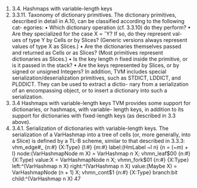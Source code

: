 1. 3.4. Hashmaps with variable-length keys
1. 3.3.11. Taxonomy of dictionary primitives. The dictionary primitives,
described in detail in A.10, can be classified according to the following cat-
egories:
• Which dictionary operation (cf. 3.3.10) do they perform?
• Are they specialized for the case X = ˆY? If so, do they represent val-
ues of type Y by Cells or by Slices? (Generic versions always represent
values of type X as Slices.)
• Are the dictionaries themselves passed and returned as Cells or as
Slices? (Most primitives represent dictionaries as Slices.)
• Is the key length n fixed inside the primitive, or is it passed in the
stack?
• Are the keys represented by Slices, or by signed or unsigned Integers?
In addition, TVM includes special serialization/deserialization primitives,
such as STDICT, LDDICT, and PLDDICT. They can be used to extract a dictio-
nary from a serialization of an encompassing object, or to insert a dictionary
into such a serialization.
1. 3.4 Hashmaps with variable-length keys
TVM provides some support for dictionaries, or hashmaps, with variable-
length keys, in addition to its support for dictionaries with fixed-length keys
(as described in 3.3 above).
1. 3.4.1. Serialization of dictionaries with variable-length keys. The
serialization of a VarHashmap into a tree of cells (or, more generally, into a
Slice) is defined by a TL-B scheme, similar to that described in 3.3.3:
vhm_edge#_ {n:#} {X:Type} {l:#} {m:#} label:(HmLabel ~l n)
{n = (~m) + l} node:(VarHashmapNode m X)
= VarHashmap n X;
vhmn_leaf$00 {n:#} {X:Type} value:X = VarHashmapNode n X;
vhmn_fork$01 {n:#} {X:Type} left:^(VarHashmap n X)
right:^(VarHashmap n X) value:(Maybe X)
= VarHashmapNode (n + 1) X;
vhmn_cont$1 {n:#} {X:Type} branch:bit child:^(VarHashmap n X)
47

